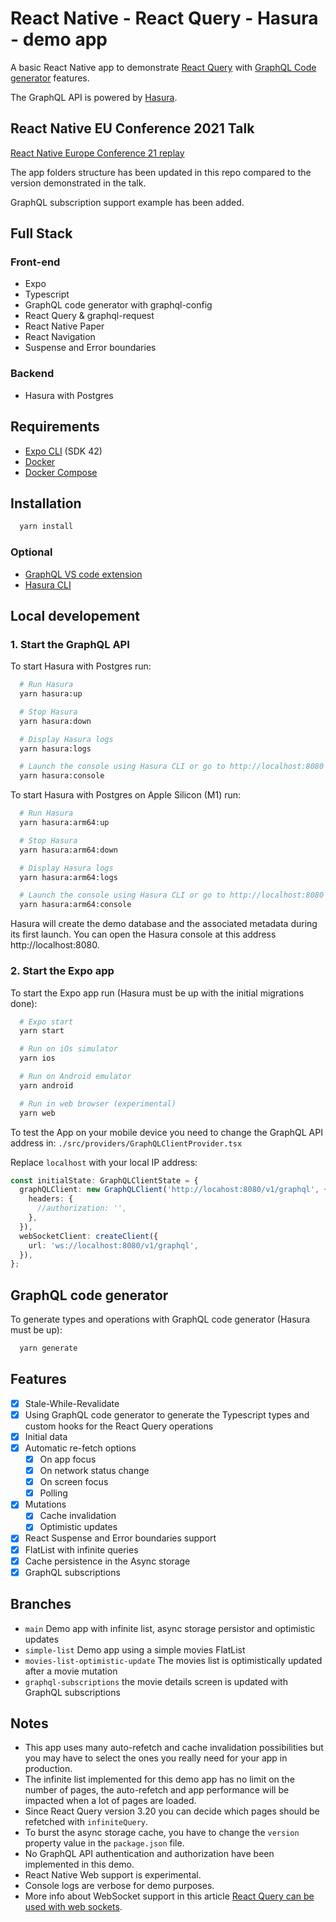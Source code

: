 # React Native - React Query - Hasura - demo app 

A basic React Native app to demonstrate [React Query](https://react-query.tanstack.com/) with [GraphQL Code generator](https://www.graphql-code-generator.com/) features. 

The GraphQL API is powered by [Hasura](https://hasura.io).

## React Native EU Conference 2021 Talk

[React Native Europe Conference 21 replay](https://www.youtube.com/watch?v=Kt--iBUQcww&t=22102s)

The app folders structure has been updated in this repo compared to the version demonstrated in the talk.

GraphQL subscription support example has been added.

## Full Stack
### Front-end
- Expo
- Typescript
- GraphQL code generator with graphql-config
- React Query & graphql-request
- React Native Paper
- React Navigation
- Suspense and Error boundaries

### Backend
- Hasura with Postgres

## Requirements

- [Expo CLI](https://docs.expo.dev/workflow/expo-cli/) (SDK 42)
- [Docker](https://docs.docker.com/desktop/)
- [Docker Compose](https://docs.docker.com/compose/install/)

## Installation

```sh
  yarn install
```

### Optional
- [GraphQL VS code extension](https://marketplace.visualstudio.com/items?itemName=GraphQL.vscode-graphql) 
- [Hasura CLI](https://hasura.io/docs/latest/graphql/core/hasura-cli/index.html)

## Local developement

### 1. Start the GraphQL API

To start Hasura with Postgres run:

```sh
  # Run Hasura
  yarn hasura:up

  # Stop Hasura
  yarn hasura:down

  # Display Hasura logs
  yarn hasura:logs

  # Launch the console using Hasura CLI or go to http://localhost:8080
  yarn hasura:console

```

To start Hasura with Postgres on Apple Silicon (M1) run:

```sh
  # Run Hasura
  yarn hasura:arm64:up

  # Stop Hasura
  yarn hasura:arm64:down

  # Display Hasura logs
  yarn hasura:arm64:logs

  # Launch the console using Hasura CLI or go to http://localhost:8080
  yarn hasura:arm64:console
```

Hasura will create the demo database and the associated metadata during its first launch.
You can open the Hasura console at this address http://localhost:8080.

### 2. Start the Expo app

To start the Expo app run (Hasura must be up with the initial migrations done):

```sh
  # Expo start
  yarn start

  # Run on iOs simulator
  yarn ios

  # Run on Android emulator
  yarn android

  # Run in web browser (experimental)
  yarn web
```

To test the App on your mobile device you need to change the GraphQL API address in:
`./src/providers/GraphQLClientProvider.tsx`

Replace `localhost` with your local IP address:
```ts
const initialState: GraphQLClientState = {
  graphQLClient: new GraphQLClient('http://locahost:8080/v1/graphql', {
    headers: {
      //authorization: '',
    },
  }),
  webSocketClient: createClient({
    url: 'ws://localhost:8080/v1/graphql',
  }),
};
```

## GraphQL code generator

To generate types and operations with GraphQL code generator (Hasura must be up):

```sh
  yarn generate
```

## Features
- [X] Stale-While-Revalidate 
- [X] Using GraphQL code generator to generate the Typescript types and custom hooks for the React Query operations
- [X] Initial data
- [X] Automatic re-fetch options
  - [X] On app focus
  - [X] On network status change
  - [X] On screen focus
  - [X] Polling
- [X] Mutations
  - [X] Cache invalidation
  - [X] Optimistic updates
- [X] React Suspense and Error boundaries support
- [X] FlatList with infinite queries
- [X] Cache persistence in the Async storage
- [X] GraphQL subscriptions

## Branches
- `main` Demo app with infinite list, async storage persistor and optimistic updates
- `simple-list` Demo app using a simple movies FlatList
- `movies-list-optimistic-update` The movies list is optimistically updated after a movie mutation 
- `graphql-subscriptions` the movie details screen is updated with GraphQL subscriptions

## Notes
- This app uses many auto-refetch and cache invalidation possibilities but you may have to select the ones you really need for your app in production.
- The infinite list implemented for this demo app has no limit on the number of pages, the auto-refetch and app performance will be impacted when a lot of pages are loaded.
- Since React Query version 3.20 you can decide which pages should be refetched with `infiniteQuery`.
- To burst the async storage cache, you have to change the `version` property value in the `package.json` file.
- No GraphQL API authentication and authorization have been implemented in this demo.
- React Native Web support is experimental.
- Console logs are verbose for demo purposes.
- More info about WebSocket support in this article [React Query can be used with web sockets](https://tkdodo.eu/blog/using-web-sockets-with-react-query).
